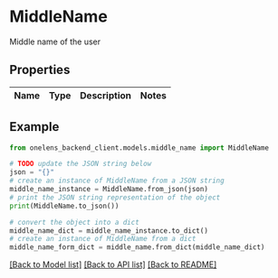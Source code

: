 # MiddleName

Middle name of the user

## Properties

Name | Type | Description | Notes
------------ | ------------- | ------------- | -------------

## Example

```python
from onelens_backend_client.models.middle_name import MiddleName

# TODO update the JSON string below
json = "{}"
# create an instance of MiddleName from a JSON string
middle_name_instance = MiddleName.from_json(json)
# print the JSON string representation of the object
print(MiddleName.to_json())

# convert the object into a dict
middle_name_dict = middle_name_instance.to_dict()
# create an instance of MiddleName from a dict
middle_name_form_dict = middle_name.from_dict(middle_name_dict)
```
[[Back to Model list]](../README.md#documentation-for-models) [[Back to API list]](../README.md#documentation-for-api-endpoints) [[Back to README]](../README.md)


